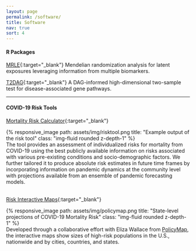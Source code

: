 ```yaml
---
layout: page
permalink: /software/
title: Software
nav: true
sort: 4
---
```


#### R Packages
[MRLE](https://github.com/Jin93/MRLE){:target="_blank"}
Mendelian randomization analysis for latent exposures leveraging information from multiple biomarkers.

[T2DAG](https://github.com/Jin93/T2DAG){:target="_blank"}
A DAG-informed high-dimensional two-sample test for disease-associated gene pathways.
&nbsp;

--- 
#### COVID-19 Risk Tools
[Mortality Risk Calculator](https://covid19risktools.com:8443/riskcalculator){:target="_blank"}

<div class="row justify-content-sm-center">
    <div class="col-sm-5 mt-3 mt-md-0">
        {% responsive_image path: assets/img/risktool.png title: "Example output of the risk tool" class: "img-fluid rounded z-depth-1" %}
    </div>
    <div class="col-sm-7 mt-3 mt-md-0">The tool provides an assessment of individualized risks for mortality from COVID-19 using the best publicly available information on risks associated with various pre-existing conditions and socio-demographic factors. We further tailored it to produce absolute risk estimates in future time frames by incorporating information on pandemic dynamics at the community level with projections available from an ensemble of pandemic forecasting models.</div>
</div>
&nbsp;


[Risk Interactive Maps](https://jhucovid19.policymap.com/newmaps#/){:target="_blank"}

<div class="row justify-content-sm-center">
    <div class="col-sm-5 mt-3 mt-md-0">
        {% responsive_image path: assets/img/policymap.png title: "State-level projections of COVID-19 Mortality Risk" class: "img-fluid rounded z-depth-1" %}
    </div>
    <div class="col-sm-7 mt-3 mt-md-0">Developed through a collaborative effort with Eliza Wallace from <a href="https://www.policymap.com/">PolicyMap</a>, the interactive maps show sizes of high-risk populations in the U.S., nationwide and by cities, countries, and states.
</div>
</div>
&nbsp;
